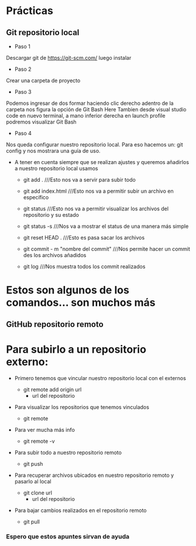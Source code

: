# Prácticas

## Git repositorio local

- Paso 1

Descargar git de https://git-scm.com/ luego instalar

- Paso 2

Crear una carpeta de proyecto

- Paso 3

Podemos ingresar de dos formar haciendo clic derecho adentro de la carpeta nos figura la opción de Git Bash Here
Tambien desde visual studio code en nuevo terminal, a mano inferior derecha en launch profile podremos visualizar Git Bash

- Paso 4

Nos queda configurar nuestro repositorio local.
Para eso hacemos un: git config y nos mostrara una guía de uso.

- A tener en cuenta siempre que se realizan ajustes y queremos añadirlos a nuestro repositorio local usamos

    - git add .    ///Esto nos va a servir para subir todo
    - git add index.html     ///Esto nos va a permitir subir un archivo en específico

    - git status       ///Esto nos va a permitir visualizar los archivos del repositorio y su estado
    - git status -s       ///Nos va a mostrar el status de una manera más simple

    - git reset HEAD .    ///Esto es pasa sacar los archivos

    - git commit - m "nombre del commit"     ///Nos permite hacer un commit des los archivos añadidos

    - git log             ///Nos muestra todos los commit realizados

# Estos son algunos de los comandos... son muchos más


## GitHub repositorio remoto

# Para subirlo a un repositorio externo:
- Primero tenemos que vincular nuestro repositorio local con el externos

    - git remote add origin url
        - url del repositorio

- Para visualizar los repositorios que tenemos vinculados
    - git remote

- Para ver mucha más info 
    - git remote -v

- Para subir todo a nuestro repositorio remoto
    - git push

- Para recuperar archivos ubicados en nuestro repositorio remoto y pasarlo al local

    - git clone url
        - url del repositorio

- Para bajar cambios realizados en el repositorio remoto
    - git pull

### Espero que estos apuntes sirvan de ayuda 


